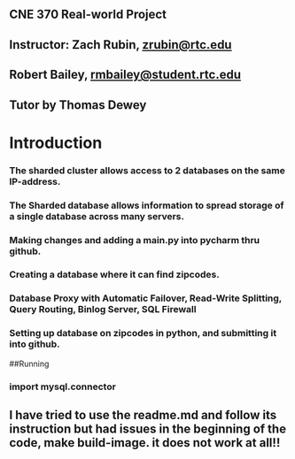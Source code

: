 ## CNE 370 Real-world Project
## Instructor: Zach Rubin, zrubin@rtc.edu
##
## Robert Bailey, rmbailey@student.rtc.edu
## Tutor by Thomas Dewey

# Introduction
### The sharded cluster allows access to 2 databases on the same IP-address.
### The Sharded database allows information to spread storage of a single database across many servers.
### Making changes and adding a main.py into pycharm thru github.
### Creating a database where it can find zipcodes.
### Database Proxy with Automatic Failover, Read-Write Splitting, Query Routing, Binlog Server, SQL Firewall
### Setting up database on zipcodes in python, and submitting it into github. 

##Running
### import mysql.connector

## I have tried to use the readme.md and follow its instruction but had issues in the beginning of the code, make build-image.  it does not work at all!!


